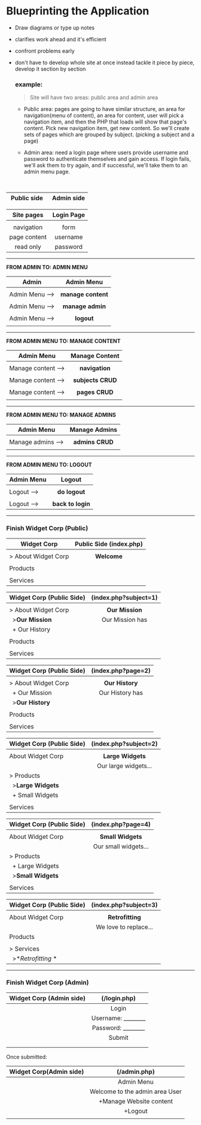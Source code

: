 # Blueprinting the Application

- Draw diagrams or type up notes
- clarifies work ahead and it's efficient
- confront problems early
- don't have to develop whole site at once instead
  tackle it piece by piece, develop it section by section

  ### example:

  > Site will have two areas: public area and admin area

  - Public area: pages are going to have similar structure, an area for  navigation(menu of content), an area
    for content, user will pick a navigation item, and then the PHP that loads will show that page's content.
    Pick new navigation item, get new content. So we'll create sets of pages which are grouped by subject.
    (picking a subject and a page)  

  - Admin area: need a login page where users provide username and password to authenticate themselves and
    gain access. If login fails, we'll ask them to try again, and if successful, we'll take them to an admin
    menu page.

<br />

|&nbsp;Public side  &nbsp; |Admin side                   |
|:--------:|:----------------:|

|Site pages               |Login Page                   |
|:---------------:          |:---------------------------:|
|                                                       |            
| navigation        |   form                      |            
| page content      |   username                  |            
| read only         |   password                  |            
  
  
 --- 
  

__**FROM ADMIN TO: ADMIN MENU**__

| Admin           |           Admin Menu         |
|------------     | :--------------------------: |
|                 |                              | 
| Admin Menu -->  |         **manage content**    |
|                 |                              |
| Admin Menu -->  |         **manage admin**     |
|                 |                              |
| Admin Menu -->  |         **logout**           |
|                 |                              |


---
  
__**FROM ADMIN MENU TO: MANAGE CONTENT**__

| Admin Menu          |       Manage Content         |
|------------         | :--------------------------: |
|                     |                              | 
| Manage content -->  |         **navigation**       |
|                     |                              |
| Manage content -->  |         **subjects CRUD**    |
|                     |                              |
| Manage content -->  |         **pages CRUD**       |
|                     |                              |


---


__**FROM ADMIN MENU TO: MANAGE ADMINS**__

| Admin Menu          |        Manage Admins         |
|------------         | :--------------------------: |
|                     |                              | 
| Manage admins  -->  |         **admins CRUD**      |
|                     |                              |



---



__**FROM ADMIN MENU TO: LOGOUT**__

| Admin Menu      |           Logout             |
|------------     | :--------------------------: |
|                 |                              | 
| Logout  -->     |         **do logout**        |
|                 |                              |  
| Logout  -->     |       **back to login**      |

  
---  


### Finish Widget Corp  (Public)

| Widget Corp          |           Public Side (index.php)   |
|-------------         | :---------------------------------: |
|                      |                                     | 
| > About Widget Corp  |         **Welcome**                 |
|                      |                                     |  
| Products             |                                     |  
|                      |                                     |
| Services             |                                     |

  
  
  
| Widget Corp (Public Side)       |     (index.php?subject=1)           |
|-------------                    | :---------------------------------: |
|                                 |                                     | 
| > About Widget Corp             |         **Our Mission**             |
|  &nbsp;&nbsp;>**Our Mission**   |         Our Mission has             |
|  &nbsp;&nbsp;+ Our History      |                                     |  
|                                 |                                     |  
| Products                        |                                     |
|                                 |                                     |
| Services                        |                                     | 

  

| Widget Corp (Public Side)       |     (index.php?page=2)              |
|-------------                    | :---------------------------------: |
|                                 |                                     | 
| > About Widget Corp             |         **Our History**             |
|  &nbsp;&nbsp;+ Our Mission      |         Our History has             |
|  &nbsp;&nbsp;>**Our History**   |                                     |  
|                                 |                                     |  
| Products                        |                                     |
|                                 |                                     |
| Services                        |                                     | 
  


| Widget Corp (Public Side)         |     (index.php?subject=2)           |
|-------------                      | :---------------------------------: |
|                                   |                                     | 
| About Widget Corp                 |         **Large Widgets**           |
|                                   |         Our large widgets...        |  
| > Products                        |                                     |
|   &nbsp;&nbsp;>**Large Widgets**  |                                     |
|   &nbsp;&nbsp;+ Small Widgets     |                                     |
|                                   |                                     | 
| Services                          |                                     |


 

| Widget Corp (Public Side)         |     (index.php?page=4)              |
|-------------                      | :---------------------------------: |
|                                   |                                     | 
| About Widget Corp                 |         **Small Widgets**           |
|                                   |         Our small widgets...        |  
| > Products                        |                                     |
|   &nbsp;&nbsp;+ Large Widgets     |                                     |
|   &nbsp;&nbsp;>**Small Widgets**  |                                     |
|                                   |                                     | 
| Services                          |                                     |

  

| Widget Corp (Public Side)         |     (index.php?subject=3)           |
|-------------                      | :---------------------------------: |
|                                   |                                     | 
| About Widget Corp                 |         **Retrofitting**            |
|                                   |         We love to replace...       |  
| Products                          |                                     |
|                                   |                                     |
| > Services                        |                                     | 
|   &nbsp;&nbsp;>**Retrofitting* *  |                                     |


---


### Finish Widget Corp  (Admin)





  | Widget Corp (Admin side)| (/login.php)                       |
  |----------------         | :---------------------------------:|
  |                         |  Login                             |
  |                         |  Username: ________                |
  |                         |  Password: ________                |
  |                         |  Submit                            |
  |                         |                                    |
  |                         |                                    |



   Once submitted:

  | Widget Corp(Admin side)   |  (/admin.php)                      |
  |-----------------------    | :---------------------------------:|
  |                           |  Admin Menu                        |
  |                           |  Welcome to the admin area User    |
  |                           |     +Manage Website content        |
  |                           |     +Logout                        |
  |                           |                                    |
 
  
  
  
  
  
  
  
